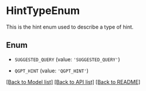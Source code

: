 # HintTypeEnum

This is the hint enum used to describe a type of hint.

## Enum

* `SUGGESTED_QUERY` (value: `'SUGGESTED_QUERY'`)

* `QGPT_HINT` (value: `'QGPT_HINT'`)

[[Back to Model list]](../README.md#documentation-for-models) [[Back to API list]](../README.md#documentation-for-api-endpoints) [[Back to README]](../README.md)


